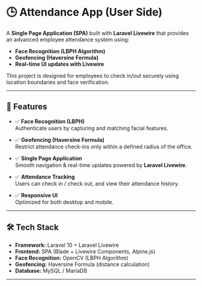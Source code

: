 # 🕒 Attendance App (User Side)

A **Single Page Application (SPA)** built with **Laravel Livewire** that provides an advanced employee attendance system using:

- **Face Recognition (LBPH Algorithm)**  
- **Geofencing (Haversine Formula)**  
- **Real-time UI updates with Livewire**  

This project is designed for employees to check in/out securely using location boundaries and face verification.

---

## 🚀 Features

- ✅ **Face Recognition (LBPH)**  
  Authenticate users by capturing and matching facial features.  

- ✅ **Geofencing (Haversine Formula)**  
  Restrict attendance check-ins only within a defined radius of the office.  

- ✅ **Single Page Application**  
  Smooth navigation & real-time updates powered by **Laravel Livewire**.  

- ✅ **Attendance Tracking**  
  Users can check in / check out, and view their attendance history.  

- ✅ **Responsive UI**  
  Optimized for both desktop and mobile.  

---

## 🛠️ Tech Stack

- **Framework:** Laravel 10 + Laravel Livewire  
- **Frontend:** SPA (Blade + Livewire Components, Alpine.js)  
- **Face Recognition:** OpenCV (LBPH Algorithm)  
- **Geofencing:** Haversine Formula (distance calculation)  
- **Database:** MySQL / MariaDB  

---
